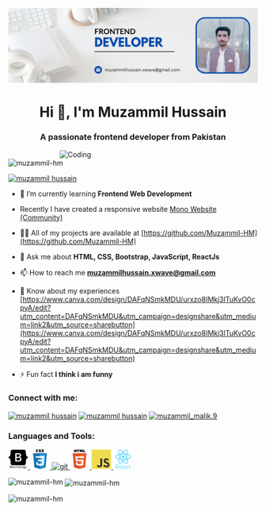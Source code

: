 ![logo](https://github.com/Muzammil-HM/Logo-JPG/blob/main/White%20Green%20Modern%20Art%20Director%20LinkedIn%20Article%20Cover%20Image.png)
<h1 align="center">Hi 👋, I'm Muzammil Hussain</h1>
<h3 align="center">A passionate frontend developer from Pakistan</h3>
<img align="right" alt="Coding" width="400" src="https://camo.githubusercontent.com/5ddf73ad3a205111cf8c686f687fc216c2946a75005718c8da5b837ad9de78c9/68747470733a2f2f7468756d62732e6766796361742e636f6d2f4576696c4e657874446576696c666973682d736d616c6c2e676966">


<p align="left"> <img src="https://komarev.com/ghpvc/?username=muzammil-hm&label=Profile%20views&color=0e75b6&style=flat" alt="muzammil-hm" /> </p>

<p align="left"> <a href="https://twitter.com/muzammil hussain" target="blank"><img src="https://img.shields.io/twitter/follow/muzammil hussain?logo=twitter&style=for-the-badge" alt="muzammil hussain" /></a> </p>

- 🌱 I’m currently learning **Frontend Web Development**

- Recently I have created a responsive website [Mono Website (Community)](https://muzammil-hm.github.io/First-Capstone-Project/)

- 👨‍💻 All of my projects are available at [https://github.com/Muzammil-HM](https://github.com/Muzammil-HM)

- 💬 Ask me about **HTML, CSS, Bootstrap, JavaScript, ReactJs**

- 📫 How to reach me **muzammilhussain.xwave@gmail.com**

- 📄 Know about my experiences [https://www.canva.com/design/DAFqNSmkMDU/urxzo8IMkj3lTuKvO0cpyA/edit?utm_content=DAFqNSmkMDU&utm_campaign=designshare&utm_medium=link2&utm_source=sharebutton](https://www.canva.com/design/DAFqNSmkMDU/urxzo8IMkj3lTuKvO0cpyA/edit?utm_content=DAFqNSmkMDU&utm_campaign=designshare&utm_medium=link2&utm_source=sharebutton)

- ⚡ Fun fact **I think i am funny**

<h3 align="left">Connect with me:</h3>
<p align="left">
<a href="https://twitter.com/muzammil hussain" target="blank"><img align="center" src="https://raw.githubusercontent.com/rahuldkjain/github-profile-readme-generator/master/src/images/icons/Social/twitter.svg" alt="muzammil hussain" height="30" width="40" /></a>
<a href="https://linkedin.com/in/muzammil hussain" target="blank"><img align="center" src="https://raw.githubusercontent.com/rahuldkjain/github-profile-readme-generator/master/src/images/icons/Social/linked-in-alt.svg" alt="muzammil hussain" height="30" width="40" /></a>
<a href="https://instagram.com/muzammil_malik.9" target="blank"><img align="center" src="https://raw.githubusercontent.com/rahuldkjain/github-profile-readme-generator/master/src/images/icons/Social/instagram.svg" alt="muzammil_malik.9" height="30" width="40" /></a>
</p>

<h3 align="left">Languages and Tools:</h3>
<p align="left"> <a href="https://getbootstrap.com" target="_blank" rel="noreferrer"> <img src="https://raw.githubusercontent.com/devicons/devicon/master/icons/bootstrap/bootstrap-plain-wordmark.svg" alt="bootstrap" width="40" height="40"/> </a> <a href="https://www.w3schools.com/css/" target="_blank" rel="noreferrer"> <img src="https://raw.githubusercontent.com/devicons/devicon/master/icons/css3/css3-original-wordmark.svg" alt="css3" width="40" height="40"/> </a> <a href="https://git-scm.com/" target="_blank" rel="noreferrer"> <img src="https://www.vectorlogo.zone/logos/git-scm/git-scm-icon.svg" alt="git" width="40" height="40"/> </a> <a href="https://www.w3.org/html/" target="_blank" rel="noreferrer"> <img src="https://raw.githubusercontent.com/devicons/devicon/master/icons/html5/html5-original-wordmark.svg" alt="html5" width="40" height="40"/> </a> <a href="https://developer.mozilla.org/en-US/docs/Web/JavaScript" target="_blank" rel="noreferrer"> <img src="https://raw.githubusercontent.com/devicons/devicon/master/icons/javascript/javascript-original.svg" alt="javascript" width="40" height="40"/> </a> <a href="https://reactjs.org/" target="_blank" rel="noreferrer"> <img src="https://raw.githubusercontent.com/devicons/devicon/master/icons/react/react-original-wordmark.svg" alt="react" width="40" height="40"/> </a> </p>

<p><img align="left" src="https://github-readme-stats.vercel.app/api/top-langs?username=muzammil-hm&show_icons=true&locale=en&layout=compact" alt="muzammil-hm" /></p>

<p>&nbsp;<img align="center" src="https://github-readme-stats.vercel.app/api?username=muzammil-hm&show_icons=true&locale=en" alt="muzammil-hm" /></p>

<p><img align="center" src="https://github-readme-streak-stats.herokuapp.com/?user=muzammil-hm&" alt="muzammil-hm" /></p>
